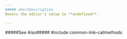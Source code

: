 ```yaml
---
##### shortDescription
Resets the editor's value to **undefined**.

---
```

#####See Also#####
#include common-link-callmethods